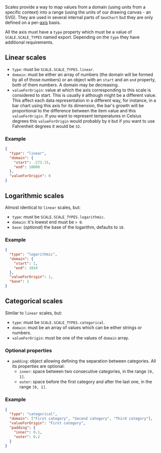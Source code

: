 Scales provide a way to map values from a domain (using units from a specific
context) into a range (using the units of our drawing canvas - an SVG). They
are used in several internal parts of `GeoChart` but they are only defined on a
per-[axis](./#/Elements/Charts?id=axes) basis.

All the axis must have a `type` property which must be a value of
`SCALE.SCALE_TYPES` named export. Depending on the `type` they have additional
requirements.

## Linear scales

- `type`: must be `SCALE.SCALE_TYPES.linear`.
- `domain`: must be either an array of numbers (the domain will be formed by all
of those numbers) or an object with an `start` and an `end` property, both of
them numbers. A domain may be decreasing.
- `valueForOrigin`: value at which the axis corresponding to this scale is
considered to start. This is usually `0` although might be a different value.
This affect each data representation in a different way, for instance, in a bar
chart using this axis for its dimension, the bar's growth will be proportional
to the difference between the item value and this `valueForOrigin`. If you want
to represent temperatures in Celsius degrees this `valueForOrigin` would
probably by `0` but if you want to use Fahrenheit degrees it would be `32`.

### Example

```json
{
  "type": "linear",
  "domain": {
    "start": -273.15,
    "end": 10000
  },
  "valueForOrigin": 0
}
```

## Logarithmic scales

Almost identical to `linear` scales, but:

- `type`: must be `SCALE.SCALE_TYPES.logarithmic`.
- `domain`: it's lowest end must be `> 0`.
- `base`: (_optional_) the base of the logarithm, defaults to `10`.

### Example

```json
{
  "type": "logarithmic",
  "domain": {
    "start": 1,
    "end": 1024
  },
  "valueForOrigin": 1,
  "base": 2
}
```

## Categorical scales

Similar to `linear` scales, but:

- `type`: must be `SCALE.SCALE_TYPES.categorical`.
- `domain`: must be an array of values which can be either strings or numbers.
- `valueForOrigin`: must be one of the values of `domain` array.

### Optional properties

- `padding`: object allowing defining the separation between categories. All its
properties are optional:
  - `inner`: space between two consecutive categories, in the range `[0, 1]`.
  - `outer`: space before the first category and after the last one, in the
  range `[0, 1]`.

### Example

```json
{
  "type": "categorical",
  "domain": ["First category", "Second category", "Third category"],
  "valueForOrigin": "First category",
  "padding": {
    "inner": 0.1,
    "outer": 0.2
  }
}
```
